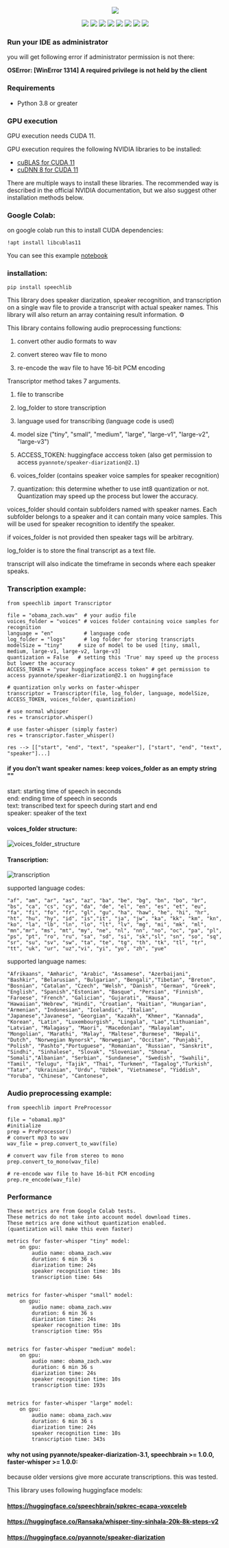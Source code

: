 <p align="center">
  <img src="speechlib.png" />
</p>

<p align="center">
    <a href="./LICENSE"><img src="https://img.shields.io/github/license/Navodplayer1/speechlib"></a>
    <a href="https://github.com/Navodplayer1/speechlib/releases"><img src="https://img.shields.io/github/v/release/Navodplayer1/speechlib?color=ffa"></a>
    <a href="support os"><img src="https://img.shields.io/badge/os-linux%2C%20win%2C%20mac-pink.svg"></a>
    <a href=""><img src="https://img.shields.io/badge/python-3.8+-aff.svg"></a>
    <a href="https://github.com/Navodplayer1/speechlib/graphs/contributors"><img src="https://img.shields.io/github/contributors/Navodplayer1/speechlib?color=9ea"></a>
    <a href="https://github.com/Navodplayer1/speechlib/issues"><img src="https://img.shields.io/github/issues/Navodplayer1/speechlib?color=9cc"></a>
    <a href="https://github.com/Navodplayer1/speechlib/stargazers"><img src="https://img.shields.io/github/stars/Navodplayer1/speechlib?color=ccf"></a>
    <a href="https://pypi.org/project/speechlib/"><img src="https://static.pepy.tech/badge/speechlib"></a>
    
</p>


### Run your IDE as administrator

you will get following error if administrator permission is not there:

**OSError: [WinError 1314] A required privilege is not held by the client**

### Requirements

* Python 3.8 or greater

### GPU execution

GPU execution needs CUDA 11.  

GPU execution requires the following NVIDIA libraries to be installed:

* [cuBLAS for CUDA 11](https://developer.nvidia.com/cublas)
* [cuDNN 8 for CUDA 11](https://developer.nvidia.com/cudnn)

There are multiple ways to install these libraries. The recommended way is described in the official NVIDIA documentation, but we also suggest other installation methods below.

### Google Colab:

on google colab run this to install CUDA dependencies:
```
!apt install libcublas11
```

You can see this example [notebook](https://colab.research.google.com/drive/1lpoWrHl5443LSnTG3vJQfTcg9oFiCQSz?usp=sharing)

### installation:
```
pip install speechlib
```

This library does speaker diarization, speaker recognition, and transcription on a single wav file to provide a transcript with actual speaker names. This library will also return an array containing result information. ⚙ 

This library contains following audio preprocessing functions:

1. convert other audio formats to wav

2. convert stereo wav file to mono

3. re-encode the wav file to have 16-bit PCM encoding

Transcriptor method takes 7 arguments. 

1. file to transcribe

2. log_folder to store transcription

3. language used for transcribing (language code is used)

4. model size ("tiny", "small", "medium", "large", "large-v1", "large-v2", "large-v3")

5. ACCESS_TOKEN: huggingface acccess token (also get permission to access `pyannote/speaker-diarization@2.1`)

6. voices_folder (contains speaker voice samples for speaker recognition)

7. quantization: this determine whether to use int8 quantization or not. Quantization may speed up the process but lower the accuracy.

voices_folder should contain subfolders named with speaker names. Each subfolder belongs to a speaker and it can contain many voice samples. This will be used for speaker recognition to identify the speaker.

if voices_folder is not provided then speaker tags will be arbitrary.

log_folder is to store the final transcript as a text file.

transcript will also indicate the timeframe in seconds where each speaker speaks.

### Transcription example:

```
from speechlib import Transcriptor

file = "obama_zach.wav"  # your audio file
voices_folder = "voices" # voices folder containing voice samples for recognition
language = "en"          # language code
log_folder = "logs"      # log folder for storing transcripts
modelSize = "tiny"     # size of model to be used [tiny, small, medium, large-v1, large-v2, large-v3]
quantization = False   # setting this 'True' may speed up the process but lower the accuracy
ACCESS_TOKEN = "your huggingface access token" # get permission to access pyannote/speaker-diarization@2.1 on huggingface

# quantization only works on faster-whisper
transcriptor = Transcriptor(file, log_folder, language, modelSize, ACCESS_TOKEN, voices_folder, quantization)

# use normal whisper
res = transcriptor.whisper()

# use faster-whisper (simply faster)
res = transcriptor.faster_whisper()

res --> [["start", "end", "text", "speaker"], ["start", "end", "text", "speaker"]...]
```

#### if you don't want speaker names: keep voices_folder as an empty string ""

start: starting time of speech in seconds  
end: ending time of speech in seconds  
text: transcribed text for speech during start and end  
speaker: speaker of the text 

#### voices_folder structure:  

![voices_folder_structure](voices_folder_structure1.png)

#### Transcription:  

![transcription](transcript.png)

supported language codes:  

```
"af", "am", "ar", "as", "az", "ba", "be", "bg", "bn", "bo", "br", "bs", "ca", "cs", "cy", "da", "de", "el", "en", "es", "et", "eu", "fa", "fi", "fo", "fr", "gl", "gu", "ha", "haw", "he", "hi", "hr", "ht", "hu", "hy", "id", "is","it", "ja", "jw", "ka", "kk", "km", "kn", "ko", "la", "lb", "ln", "lo", "lt", "lv", "mg", "mi", "mk", "ml", "mn","mr", "ms", "mt", "my", "ne", "nl", "nn", "no", "oc", "pa", "pl", "ps", "pt", "ro", "ru", "sa", "sd", "si", "sk","sl", "sn", "so", "sq", "sr", "su", "sv", "sw", "ta", "te", "tg", "th", "tk", "tl", "tr", "tt", "uk", "ur", "uz","vi", "yi", "yo", "zh", "yue"
```

supported language names:

```
"Afrikaans", "Amharic", "Arabic", "Assamese", "Azerbaijani", "Bashkir", "Belarusian", "Bulgarian", "Bengali","Tibetan", "Breton", "Bosnian", "Catalan", "Czech", "Welsh", "Danish", "German", "Greek", "English", "Spanish","Estonian", "Basque", "Persian", "Finnish", "Faroese", "French", "Galician", "Gujarati", "Hausa", "Hawaiian","Hebrew", "Hindi", "Croatian", "Haitian", "Hungarian", "Armenian", "Indonesian", "Icelandic", "Italian", "Japanese","Javanese", "Georgian", "Kazakh", "Khmer", "Kannada", "Korean", "Latin", "Luxembourgish", "Lingala", "Lao","Lithuanian", "Latvian", "Malagasy", "Maori", "Macedonian", "Malayalam", "Mongolian", "Marathi", "Malay", "Maltese","Burmese", "Nepali", "Dutch", "Norwegian Nynorsk", "Norwegian", "Occitan", "Punjabi", "Polish", "Pashto","Portuguese", "Romanian", "Russian", "Sanskrit", "Sindhi", "Sinhalese", "Slovak", "Slovenian", "Shona", "Somali","Albanian", "Serbian", "Sundanese", "Swedish", "Swahili", "Tamil", "Telugu", "Tajik", "Thai", "Turkmen", "Tagalog","Turkish", "Tatar", "Ukrainian", "Urdu", "Uzbek", "Vietnamese", "Yiddish", "Yoruba", "Chinese", "Cantonese",
```

### Audio preprocessing example:

```
from speechlib import PreProcessor

file = "obama1.mp3"
#initialize
prep = PreProcessor()
# convert mp3 to wav
wav_file = prep.convert_to_wav(file)   

# convert wav file from stereo to mono
prep.convert_to_mono(wav_file)

# re-encode wav file to have 16-bit PCM encoding
prep.re_encode(wav_file)
```

### Performance
```
These metrics are from Google Colab tests.
These metrics do not take into account model download times.
These metrics are done without quantization enabled.
(quantization will make this even faster)

metrics for faster-whisper "tiny" model:
    on gpu:
        audio name: obama_zach.wav
        duration: 6 min 36 s
        diarization time: 24s
        speaker recognition time: 10s
        transcription time: 64s


metrics for faster-whisper "small" model:
    on gpu:
        audio name: obama_zach.wav
        duration: 6 min 36 s
        diarization time: 24s
        speaker recognition time: 10s
        transcription time: 95s


metrics for faster-whisper "medium" model:
    on gpu:
        audio name: obama_zach.wav
        duration: 6 min 36 s
        diarization time: 24s
        speaker recognition time: 10s
        transcription time: 193s


metrics for faster-whisper "large" model:
    on gpu:
        audio name: obama_zach.wav
        duration: 6 min 36 s
        diarization time: 24s
        speaker recognition time: 10s
        transcription time: 343s
```

#### why not using pyannote/speaker-diarization-3.1, speechbrain >= 1.0.0, faster-whisper >= 1.0.0:

because older versions give more accurate transcriptions. this was tested.

This library uses following huggingface models:

#### https://huggingface.co/speechbrain/spkrec-ecapa-voxceleb
#### https://huggingface.co/Ransaka/whisper-tiny-sinhala-20k-8k-steps-v2
#### https://huggingface.co/pyannote/speaker-diarization